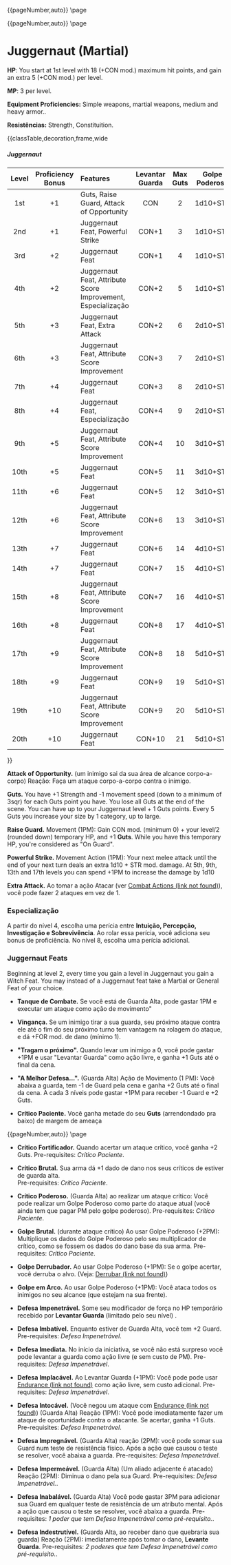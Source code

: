 {{pageNumber,auto}}
\page

{{pageNumber,auto}}
\page
# Juggernaut (Martial)

<style>.page#p1:after{ display:none; }</style>
**HP**: You start at 1st level with 18 (+CON mod.) maximum hit points, and gain an extra 5 (+CON mod.) per level.

**MP**: 3 per level.

**Equipment Proficiencies:** Simple weapons, martial weapons, medium and heavy armor..

**Resistências:** Strength, Constituition.

{{classTable,decoration,frame,wide
##### Juggernaut
| Level | Proficiency Bonus | Features |Levantar Guarda | Max Guts | Golpe Poderoso | 
| :---: | :---------------: | :------- | :----: |:----: |:----: |
| 1st | +1 | Guts, Raise Guard, Attack of Opportunity | CON | 2 | 1d10+STR |
| 2nd | +1 | Juggernaut Feat, Powerful Strike | CON+1 | 3 | 1d10+STR |
| 3rd | +2 | Juggernaut Feat | CON+1 | 4 | 1d10+STR |
| 4th | +2 | Juggernaut Feat, Attribute Score Improvement, Especialização | CON+2 | 5 | 1d10+STR |
| 5th | +3 | Juggernaut Feat, Extra Attack | CON+2 | 6 | 2d10+STR |
| 6th | +3 | Juggernaut Feat, Attribute Score Improvement | CON+3 | 7 | 2d10+STR |
| 7th | +4 | Juggernaut Feat | CON+3 | 8 | 2d10+STR |
| 8th | +4 | Juggernaut Feat, Especialização | CON+4 | 9 | 2d10+STR |
| 9th | +5 | Juggernaut Feat, Attribute Score Improvement | CON+4 | 10 | 3d10+STR |
| 10th | +5 | Juggernaut Feat | CON+5 | 11 | 3d10+STR |
| 11th | +6 | Juggernaut Feat | CON+5 | 12 | 3d10+STR |
| 12th | +6 | Juggernaut Feat, Attribute Score Improvement | CON+6 | 13 | 3d10+STR |
| 13th | +7 | Juggernaut Feat | CON+6 | 14 | 4d10+STR |
| 14th | +7 | Juggernaut Feat | CON+7 | 15 | 4d10+STR |
| 15th | +8 | Juggernaut Feat, Attribute Score Improvement | CON+7 | 16 | 4d10+STR |
| 16th | +8 | Juggernaut Feat | CON+8 | 17 | 4d10+STR |
| 17th | +9 | Juggernaut Feat, Attribute Score Improvement | CON+8 | 18 | 5d10+STR |
| 18th | +9 | Juggernaut Feat | CON+9 | 19 | 5d10+STR |
| 19th | +10 | Juggernaut Feat, Attribute Score Improvement | CON+9 | 20 | 5d10+STR |
| 20th | +10 | Juggernaut Feat | CON+10 | 21 | 5d10+STR |
}}


**Attack of Opportunity.** (um inimigo sai da sua área de alcance corpo-a-corpo) Reação: Faça um ataque corpo-a-corpo contra o inimigo.

**Guts.** You have +1 Strength and -1 movement speed (down to a minimum of 3sqr) for each Guts point you have. You lose all Guts at the end of the scene. You can have up to your Juggernaut level + 1 Guts points. Every 5 Guts you increase your size by 1 category, up to large.

**Raise Guard.** Movement (1PM): Gain CON mod. (minimum 0) + your level/2 (rounded down) temporary HP, and +1 **Guts**. While you have this temporary HP, you're considered as "On Guard".

**Powerful Strike.** Movement Action (1PM): Your next melee attack until the end of your next turn deals an extra 1d10 + STR mod. damage. At 5th, 9th, 13th and 17th levels you can spend +1PM to increase the damage by 1d10

**Extra Attack.** Ao tomar a ação Atacar (ver [Combat Actions (link not found)]()), você pode fazer 2 ataques em vez de 1.

### Especialização
A partir do nível 4, escolha uma perícia entre **Intuição, Percepção, Investigação e Sobrevivência**. Ao rolar essa perícia, você adiciona seu bonus de proficiência. No nível 8, escolha uma perícia adicional.

### Juggernaut Feats
Beginning at level 2, every time you gain a level in Juggernaut you gain a Witch Feat. You may instead of a Juggernaut feat take a Martial or General Feat of your choice.

- **Tanque de Combate.** Se você está de Guarda Alta, pode gastar 1PM e executar um ataque como ação de movimento"<br>

- **Vingança.** Se um inimigo tirar a sua guarda, seu próximo ataque contra ele até o fim do seu próximo turno tem vantagem na rolagem do ataque, e dá +FOR mod. de dano (mínimo 1).<br>

- **"Tragam o próximo".** Quando levar um inimigo a 0, você pode gastar +1PM e usar "Levantar Guarda" como ação livre, e ganha +1 Guts até o final da cena.

- **"A Melhor Defesa...".** (Guarda Alta) Ação de Movimento (1 PM): Você abaixa a guarda, tem -1 de Guard pela cena e ganha +2 Guts até o final da cena. A cada 3 níveis pode gastar +1PM para receber -1 Guard e +2 Guts.

- **Crítico Paciente.** Você ganha metade do seu **Guts** (arrendondado pra baixo) de margem de ameaça

{{pageNumber,auto}}
\page


- **Crítico Fortificador.** Quando acertar um ataque crítico, você ganha +2 Guts. Pre-requisites: *Crítico Paciente*.

- **Crítico Brutal.** Sua arma dá +1 dado de dano nos seus críticos de estiver de guarda alta.<br> Pre-requisites: *Crítico Paciente*.

- **Crítico Poderoso.** (Guarda Alta) ao realizar um ataque crítico: Você pode realizar um Golpe Poderoso como parte do ataque atual (você ainda tem que pagar PM pelo golpe poderoso). Pre-requisites: *Crítico Paciente*.

- **Golpe Brutal.** (durante ataque crítico) Ao usar Golpe Poderoso (+2PM): Multiplique os dados do Golpe Poderoso pelo seu multiplicador de crítico, como se fossem os dados do dano base da sua arma. Pre-requisites: *Crítico Paciente*.

- **Golpe Derrubador.** Ao usar Golpe Poderoso (+1PM): Se o golpe acertar, você derruba o alvo. (Veja: [Derrubar (link not found)]())

- **Golpe em Arco.** Ao usar Golpe Poderoso (+1PM): Você ataca todos os inimigos no seu alcance (que estejam na sua frente).

- **Defesa Impenetrável.** Some seu modificador de força no HP temporário recebido por **Levantar Guarda** (limitado pelo seu nível) .

- **Defesa Imbatível.** Enquanto estiver de Guarda Alta, você tem +2 Guard. <br> Pre-requisites: *Defesa Impenetrável*.

- **Defesa Imediata.** No início da iniciativa, se você não está surpreso você pode levantar a guarda como ação livre (e sem custo de PM). Pre-requisites: *Defesa Impenetrável*.

- **Defesa Implacável.** Ao Levantar Guarda (+1PM): Você pode pode usar [Endurance (link not found)]() como ação livre, sem custo adicional. Pre-requisites: *Defesa Impenetrável*.

- **Defesa Intocável.** (Você negou um ataque com [Endurance (link not found)]()) (Guarda Alta) Reação (1PM): Você pode imediatamente fazer um ataque de oportunidade contra o atacante. Se acertar, ganha +1 Guts. Pre-requisites: *Defesa Impenetrável*.

- **Defesa Impregnável.** (Guarda Alta) reação (2PM): você pode somar sua Guard num teste de resistência físico. Após a ação que causou o teste se resolver, você abaixa a guarda. Pre-requisites: *Defesa Impenetrável*.

- **Defesa Impermeável.** (Guarda Alta) (Um aliado adjacente é atacado) Reação (2PM): Diminua o dano pela sua Guard. Pre-requisites: *Defesa Impenetrável.*.

- **Defesa Inabalável.** (Guarda Alta) Você pode gastar 3PM para adicionar sua Guard em qualquer teste de resistência de um atributo mental. Após a ação que causou o teste se resolver, você abaixa a guarda. Pre-requisites: *1 poder que tem Defesa Impenetrável como pré-requisito.*.

- **Defesa Indestrutível.** (Guarda Alta, ao receber dano que quebraria sua guarda) Reação (2PM): imediatamente após tomar o dano, **Levante Guarda**. Pre-requisites: *2 poderes que tem Defesa Impenetrável como pré-requisito.*.





